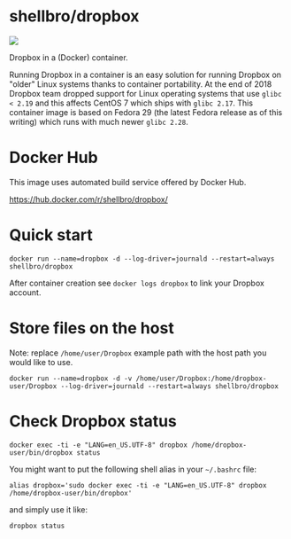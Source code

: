 # shellbro/dropbox

[![](https://img.shields.io/docker/build/shellbro/dropbox.svg)](https://hub.docker.com/r/shellbro/dropbox/)

Dropbox in a (Docker) container.

Running Dropbox in a container is an easy solution for running Dropbox on
"older" Linux systems thanks to container portability. At the end of 2018
Dropbox team dropped support for Linux operating systems that use `glibc < 2.19`
and this affects CentOS 7 which ships with `glibc 2.17`. This container image is
based on Fedora 29 (the latest Fedora release as of this writing) which runs
with much newer `glibc 2.28`.

# Docker Hub

This image uses automated build service offered by Docker Hub.

https://hub.docker.com/r/shellbro/dropbox/

# Quick start

```
docker run --name=dropbox -d --log-driver=journald --restart=always shellbro/dropbox
```

After container creation see `docker logs dropbox` to link your Dropbox account.

# Store files on the host

Note: replace `/home/user/Dropbox` example path with the host path you would
like to use.

```
docker run --name=dropbox -d -v /home/user/Dropbox:/home/dropbox-user/Dropbox --log-driver=journald --restart=always shellbro/dropbox
```

# Check Dropbox status

```
docker exec -ti -e "LANG=en_US.UTF-8" dropbox /home/dropbox-user/bin/dropbox status
```

You might want to put the following shell alias in your `~/.bashrc` file:

```
alias dropbox='sudo docker exec -ti -e "LANG=en_US.UTF-8" dropbox /home/dropbox-user/bin/dropbox'
```

and simply use it like:

```
dropbox status
```
